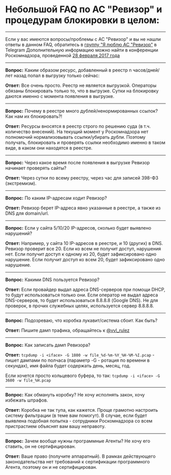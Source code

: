 # Небольшой FAQ по АС "Ревизор" и процедурам блокировки в целом:
***
Если у вас имеются вопросы/проблемы с АС "Ревизор" и вы не нашли ответы в данном FAQ, обратитесь в [группу "Я люблю АС "Ревизор"](https://t.me/i_love_auditor) в Telegram
Дополнительную информацию можно найти в конференции Роскомнадзора, проведенной [28 февраля 2017 года](http://www.rkn.gov.ru/press/conference/conf19.htm)
***
**Вопрос:** Каким образом ресурс, добавленный в реестр n часов/дней/лет назад попал в выгрузку только сейчас:

**Ответ:** Все очень просто. Реестр не является выгрузкой. Операторы обязаны блокировать только то, что в выгрузке. Сутки на блокировку даются именно с момента появления в выгрузке.
***
**Вопрос:** Почему в реестре много дублей/ненормированных ссылок? Как нам их блокировать?!

**Ответ:** Ресурсы вносятся в реестр строго по решению суда (в т.ч. количество внесений). На текущий момент у Роскомнадзора нет полномочий нормализовывать ссылки/убирать дубли. Поэтому получать, блокировать и проверять ссылки необходимо именно в таком виде, в каком они находятся в реестре.
***
**Вопрос:** Через какое время после появления в выгрузке Ревизор начинает проверять сайты?

**Ответ:** Через сутки по всему реестру, через час для записей 398-ФЗ (экстремизм).
***
**Вопрос:** По каким IP-адресам ходит Ревизор?

**Ответ:** Ревизор берет IP-адреса явно указанные в реестре, а также из DNS для domain/url.
***
**Вопрос:** Если у сайта 5/10/20 IP-адресов, сколько будет выявлено нарушений?

**Ответ:** Например, у сайта 10 IP-адресов в реестре, и 10 (других) в DNS. Ревизор проверит все 20. Если ко всем не получит доступ, нарушения нет. Если получит доступ к одному из 20, будет зафиксировано одно нарушение. Если получит доступ ко всем 20, будет зафиксировано одно нарушение.
***
**Вопрос:** Какими DNS пользуется Ревизор?

**Ответ:** Если провайдер выдал адреса DNS-серверов при помощи DHCP, то будут использоваться только они. Если оператор не выдал адреса DNS-серверов, то будет использоваться 8.8.8.8 (Google DNS). Не для проверок, в прочих служебных целях, используется сервер 8.8.8.8.
***
**Вопрос:** Подозреваю, что коробка лукавит/система сбоит. Как быть?

**Ответ:** Пишите дамп трафика, обращайтесь к [@vvl_rulez](https://t.me/vvl_rulez)
***
**Вопрос:** Как записать дамп Ревизора?

**Ответ:** ```tcpdump -i <iface> -G 1800 -w file_%d-%m-%Y_%H-%M-%I.pcap``` - пишет дампами по полчаса (параметр -G - ротация по времени в секундах), имя файла будет содержать день, месяц, год.

Если хочется просто кольцевого буфера, то так:
```tcpdump -i <iface> -G 3600 -w file_%H.pcap```

***
**Вопрос:** Как обмануть коробку? Не хочу исполнять закон, хочу избежать штрафов.

**Ответ:** Коробка не так тупа, как кажется. Проще грамотно настроить систему фильтрации (в теме вам помогут). В случае, если будет выявлена подобная попытка - сотрудники Роскомнадзора со всем пристрастием объяснят вам вашу неправоту.
***
**Вопрос:** Зачем вообще нужны программные Агенты? Не хочу его ставить, он не сертифицирован.

**Ответ:** Ваше право (получите аппаратный). В рамках действующего законодательства нет требований к сертификации программного Агента, поэтому он и не сертифицирован.
